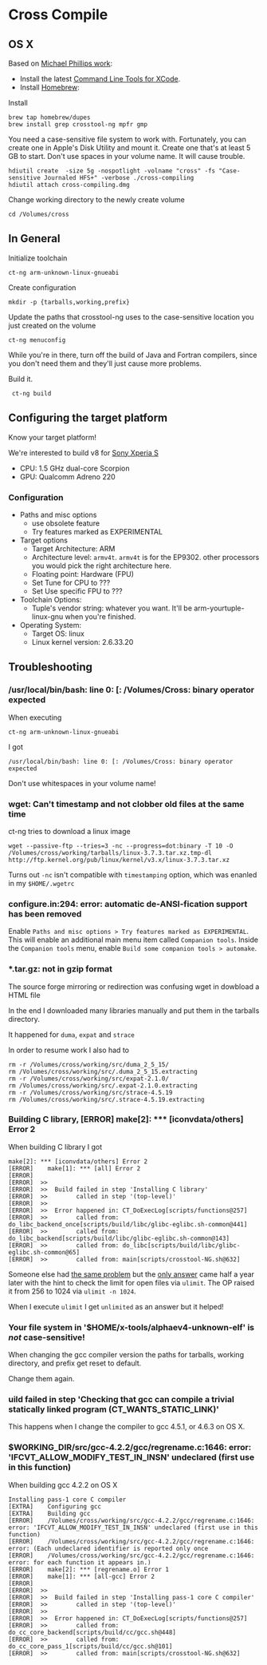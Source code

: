 # Cross Compile #

## OS X ##

Based on [Michael Phillips work](http://www.benmont.com/tech/crosscompiler.html):

- Install the latest [Command Line Tools for XCode](https://developer.apple.com/downloads/index.action).
- Install [Homebrew](http://mxcl.github.com/homebrew/):

Install

	brew tap homebrew/dupes
	brew install grep crosstool-ng mpfr gmp

You need a case-sensitive file system to work with. Fortunately, you can create one in Apple's Disk Utility and mount it. Create one that's at least 5 GB to start. Don't use spaces in your volume name. It will cause trouble.

	hdiutil create  -size 5g -nospotlight -volname "cross" -fs "Case-sensitive Journaled HFS+" -verbose ./cross-compiling
	hdiutil attach cross-compiling.dmg

Change working directory to the newly create volume

	cd /Volumes/cross

## In General ##

Initialize toolchain

	ct-ng arm-unknown-linux-gnueabi

Create configuration

	mkdir -p {tarballs,working,prefix}

Update the paths that crosstool-ng uses to the case-sensitive location you just created on the volume

	ct-ng menuconfig

While you're in there, turn off the build of Java and Fortran compilers, since you don't need them and they'll just cause more problems.

Build it.

	 ct-ng build

## Configuring the target platform ##

Know your target platform!

We're interested to build v8 for [Sony Xperia S](http://www.sonymobile.com/global-en/products/phones/xperia-s/)

- CPU: 1.5 GHz dual-core Scorpion
- GPU: Qualcomm Adreno 220

### Configuration ###

- Paths and misc options
	- use obsolete feature
	- Try features marked as EXPERIMENTAL
- Target options
	- Target Architecture: ARM
	- Architecture level: `armv4t`. `armv4t` is for the EP9302. other processors you would pick the right architecture here.
	- Floating point: Hardware (FPU)
	- Set Tune for CPU to ???
	- Set Use specific FPU to ???
- Toolchain Options:
	- Tuple's vendor string: whatever you want. It'll be arm-yourtuple-linux-gnu when you're finished.
- Operating System:
	- Target OS: linux
	- Linux kernel version: 2.6.33.20

## Troubleshooting ##

### /usr/local/bin/bash: line 0: [: /Volumes/Cross: binary operator expected ###

When executing

	ct-ng arm-unknown-linux-gnueabi

I got

	/usr/local/bin/bash: line 0: [: /Volumes/Cross: binary operator expected

Don't use whitespaces in your volume name!

### wget: Can't timestamp and not clobber old files at the same time ###

ct-ng tries to download a linux image

	wget --passive-ftp --tries=3 -nc --progress=dot:binary -T 10 -O /Volumes/cross/working/tarballs/linux-3.7.3.tar.xz.tmp-dl http://ftp.kernel.org/pub/linux/kernel/v3.x/linux-3.7.3.tar.xz

Turns out `-nc` isn't compatible with `timestamping` option, which was enanled in my `$HOME/.wgetrc`

### configure.in:294: error: automatic de-ANSI-fication support has been removed ##

Enable `Paths and misc options > Try features marked as EXPERIMENTAL`. This will enable an additional main menu item called `Companion tools`. Inside the `Companion tools` menu, enable `Build some companion tools > automake`.

### *.tar.gz: not in gzip format ###

The source forge mirroring or redirection was confusing wget in dowbload a HTML file

In the end I downloaded many libraries manually and put them in the tarballs directory.

It happened for `duma`, `expat` and `strace`

In order to resume work I also had to

	rm -r /Volumes/cross/working/src/duma_2_5_15/
	rm /Volumes/cross/working/src/.duma_2_5_15.extracting
	rm -r /Volumes/cross/working/src/expat-2.1.0/
	rm /Volumes/cross/working/src/.expat-2.1.0.extracting
	rm -r /Volumes/cross/working/src/strace-4.5.19
	rm /Volumes/cross/working/src/.strace-4.5.19.extracting

### Building C library, [ERROR] make[2]: *** [iconvdata/others] Error 2 ###

When building C library I got

	make[2]: *** [iconvdata/others] Error 2
	[ERROR]    make[1]: *** [all] Error 2
	[ERROR]
	[ERROR]  >>
	[ERROR]  >>  Build failed in step 'Installing C library'
	[ERROR]  >>        called in step '(top-level)'
	[ERROR]  >>
	[ERROR]  >>  Error happened in: CT_DoExecLog[scripts/functions@257]
	[ERROR]  >>        called from: do_libc_backend_once[scripts/build/libc/glibc-eglibc.sh-common@441]
	[ERROR]  >>        called from: do_libc_backend[scripts/build/libc/glibc-eglibc.sh-common@143]
	[ERROR]  >>        called from: do_libc[scripts/build/libc/glibc-eglibc.sh-common@65]
	[ERROR]  >>        called from: main[scripts/crosstool-NG.sh@632]

Someone else had [the same problem](http://sourceware.org/ml/crossgcc/2012-07/msg00028.html) but the [only answer](http://sourceware.org/ml/crossgcc/2013-01/msg00000.html) came half a year later with the hint to check the limit for open files via `ulimit`. The OP raised it from 256 to 1024 via `ulimit -n 1024`.

When I execute `ulimit` I get `unlimited` as an answer but it helped!

### Your file system in '$HOME/x-tools/alphaev4-unknown-elf' is *not* case-sensitive! ###

When changing the gcc compiler version the paths for tarballs, working directory, and prefix get reset to default.

Change them again.

### uild failed in step 'Checking that gcc can compile a trivial statically linked program (CT_WANTS_STATIC_LINK)' ###

This happens when I change the compiler to gcc 4.5.1, or 4.6.3 on OS X.

### $WORKING_DIR/src/gcc-4.2.2/gcc/regrename.c:1646: error: 'IFCVT_ALLOW_MODIFY_TEST_IN_INSN' undeclared (first use in this function) ###

When building gcc 4.2.2 on OS X

	Installing pass-1 core C compiler
	[EXTRA]    Configuring gcc
	[EXTRA]    Building gcc
	[ERROR]    /Volumes/cross/working/src/gcc-4.2.2/gcc/regrename.c:1646: error: 'IFCVT_ALLOW_MODIFY_TEST_IN_INSN' undeclared (first use in this function)
	[ERROR]    /Volumes/cross/working/src/gcc-4.2.2/gcc/regrename.c:1646: error: (Each undeclared identifier is reported only once
	[ERROR]    /Volumes/cross/working/src/gcc-4.2.2/gcc/regrename.c:1646: error: for each function it appears in.)
	[ERROR]    make[2]: *** [regrename.o] Error 1
	[ERROR]    make[1]: *** [all-gcc] Error 2
	[ERROR]
	[ERROR]  >>
	[ERROR]  >>  Build failed in step 'Installing pass-1 core C compiler'
	[ERROR]  >>        called in step '(top-level)'
	[ERROR]  >>
	[ERROR]  >>  Error happened in: CT_DoExecLog[scripts/functions@257]
	[ERROR]  >>        called from: do_cc_core_backend[scripts/build/cc/gcc.sh@448]
	[ERROR]  >>        called from: do_cc_core_pass_1[scripts/build/cc/gcc.sh@101]
	[ERROR]  >>        called from: main[scripts/crosstool-NG.sh@632]
